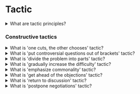# Tactic

<details>
  <summary>What are tactic principles?</summary>

1. Hurry slowly. Any benefit or concession must accrue to the other party as a result of some conscious effort. What comes easily is usually not appreciated.
2. Get close. Yielding in something to the other side, keep track of what is more effective instead. Be sure to evaluate that the other side also made commensurate steps in the meeting.
3. Fact for fact. If you provide a partner with material benefits, then in return, also demand some kind of "monetized", in fact, progress of the other side.
4. Do not bribe the respondent partner. An undeserved concession at the start may not only fail to “buy the favor” of the other side, but whet the appetite even more and seem like a more aggressive, manipulative action.

</details>

### Constructive tactics

<details>
  <summary>What is 'one cuts, the other chooses' tactic?</summary>

If it is needed to share powers or functions, offer your partner this way out: he must share, and you will choose one of the two parts. Fearing to receive a smaller share, he will do everything so that the parts are equal, and will also imbue you with respect for the trust placed in him.

</details>

<details>
  <summary>What is 'put controversial questions out of brackets' tactic?</summary>

If it is not possible to reach agreement on all points of the agreement, the disputed issues are not considered.

</details>

<details>
  <summary>What is 'divide the problem into parts' tactic?</summary>

By agreeing on individual aspects, you will quickly come to a compromise solution to the problem.

</details>

<details>
  <summary>What is 'gradually increase the difficulty' tactic?</summary>

To create a friendly environment, start with the issues that cause the least controversy. If you manage to avoid active confrontation at the very beginning, it will be easier for you to find a common language with your partner throughout the meeting.

</details>

<details>
  <summary>What is 'emphasize commonality' tactic?</summary>

Remind your partner that you have a lot in common: an interest in a positive outcome of the negotiations, the desire to avoid losses, long-term relationships. This way you will show that the overall benefit of the joint event is important to you, and not just your own benefit.

</details>

<details>
  <summary>What is 'get ahead of the objections' tactic?</summary>

Point out the weaknesses of your firm and your offerings before your partner does. By this you seem to show: "I want to avoid disputes! I admit my mistakes!" With this technique, you will demonstrate your objectivity.

</details>

<details>
  <summary>What is 'return to discussion' tactic?</summary>

Return to the discussion of the problem if you notice that the partner was not satisfied with the outcome of the negotiations or that he did not understand any part of the contract. Your partner will be grateful for your participation and attention.

</details>

<details>
  <summary>What is 'postpone negotiations' tactic?</summary>

If it is needed to think about a proposal or agree on an issue with others, offer to defer consideration of this negotiation item. To prevent your partner from thinking that you are dragging out the negotiations, agree in advance the time when you will return to the discussion of the issue, and the reason why you cannot resolve all the contradictions at the moment.

</details>
